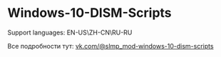 # Windows-10-DISM-Scripts
Support languages: EN-US\ZH-CN\RU-RU

Все подробности тут: [vk.com/@slmp_mod-windows-10-dism-scripts
](https://vk.com/@slmp_mod-windows-10-dism-scripts)
